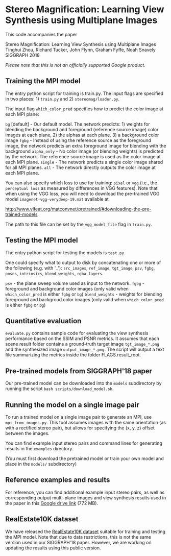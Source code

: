 # Stereo Magnification: Learning View Synthesis using Multiplane Images

This code accompanies the paper

Stereo Magnification: Learning View Synthesis using Multiplane Images\
Tinghui Zhou, Richard Tucker, John Flynn, Graham Fyffe, Noah Snavely\
SIGGRAPH 2018

*Please note that this is not an officially supported Google product.*

## Training the MPI model

The entry python script for training is train.py. The input flags are
specified in two places: 1) `train.py` and 2) `stereomag/loader.py`.

The input flag `which_color_pred` specifies how to predict the color image at
each MPI plane:

`bg` [default] - Our default model. The network predicts: 1) weights for blending
    the background and foreground (reference source image) color images at each
    plane, 2) the alphas at each plane. 3) a background color image
`fgbg` - Instead of using the reference source as the foreground image, the
    network predicts an extra foreground image for blending with the background
`alpha_only` - No color image (or blending weights) is predicted by the network.
    The reference source image is used as the color image at each MPI plane.
`single` - The network predicts a single color image shared for all MPI planes.
`all` - The network directly outputs the color image at each MPI plane.

You can also specify which loss to use for training: `pixel` or `vgg` (i.e., the
`perceptual loss` as measured by differences in VGG features). Note that when
using the VGG loss, you will need to download the pre-trained VGG model
`imagenet-vgg-verydeep-19.mat` available at

http://www.vlfeat.org/matconvnet/pretrained/#downloading-the-pre-trained-models

The path to this file can be set by the `vgg_model_file` flag in `train.py`.

## Testing the MPI model

The entry python script for testing the models is `test.py`.

One could specify what to output to disk by concatenating one or more of the
following (e.g. with '_'): `src_images`, `ref_image`, `tgt_image`, `psv`, `fgbg`, `poses`,
`intrinsics`, `blend_weights`, `rgba_layers`.

`psv` - the plane sweep volume used as input to the network.
`fgbg` - foreground and background color images (only valid when
    `which_color_pred` is either `fgbg` or `bg`)
`blend_weights` - weights for blending foreground and backgroud color images (only
    valid when `which_color_pred` is either `fgbg` or `bg`)

## Quantitative evaluation

`evaluate.py` contains sample code for evaluating the view synthesis performance
based on the SSIM and PSNR metrics. It assumes that each scene result folder
contains a ground-truth target image `tgt_image_*.png` and the synthesized image
`output_image_*.png`. The script will output a text file summarizing the metrics
inside the folder FLAGS.result_root.

## Pre-trained models from SIGGRAPH'18 paper

Our pre-trained model can be downloaded into the `models` subdirectory by
running the script `bash scripts/download_model.sh`.

## Running the model on a single image pair

To run a trained model on a single image pair to generate an MPI, use
`mpi_from_images.py`. This tool assumes images with the same orientation (as
with a rectified stereo pair), but allows for specifying the (x, y, z) offset
between the images. 

You can find example input stereo pairs and command lines for generating results
in the `examples` directory.

(You must first download the pretrained model or train your own model and place in the `models/` subdirectory)

## Reference examples and results

For reference, you can find additional example input stereo pairs, as well as corresponding output multi-plane images and view synthesis results used in the paper in this [Google drive link](https://drive.google.com/open?id=1CZGJxRl0GK0js0MbL7cn7tHtdRrtnjOB) (772 MB).

## RealEstate10K dataset

We have released the [RealEstate10K dataset](https://google.github.io/realestate10k/) suitable for training and testing the MPI model. Note that due to data restrictions, this is not the same version used in our SIGGRAPH'18 paper. However, we are working on updating the results using this public version.
